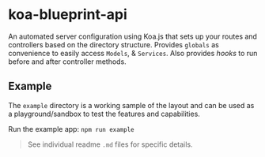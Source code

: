 # koa-blueprint-api

An automated server configuration using Koa.js that sets up your routes 
and controllers based on the directory structure. Provides `globals` as 
convenience to easily access `Models`, & `Services`. Also provides _hooks_ 
to run before and after controller methods.

## Example

The `example` directory is a working sample of the layout and can be 
used as a playground/sandbox to test the features and capabilities.

Run the example app: `npm run example`

> See individual readme `.md` files for specific details. 
